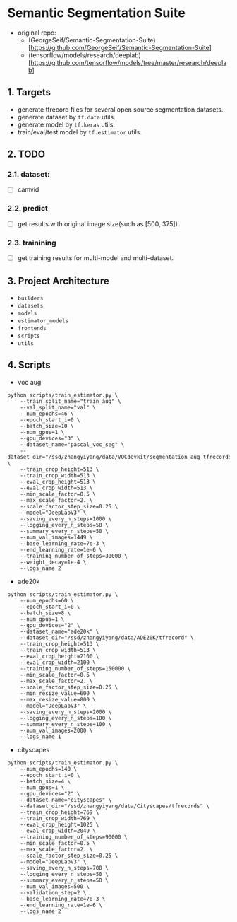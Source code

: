 # Semantic Segmentation Suite
+ original repo: 
  + (GeorgeSeif/Semantic-Segmentation-Suite)[https://github.com/GeorgeSeif/Semantic-Segmentation-Suite]
  + (tensorflow/models/research/deeplab)[https://github.com/tensorflow/models/tree/master/research/deeplab]

## 1. Targets
+ generate tfrecord files for several open source segmentation datasets.
+ generate dataset by `tf.data` utils.
+ generate model by `tf.keras` utils.
+ train/eval/test model by `tf.estimator` utils.


## 2. TODO

### 2.1. dataset:
+ [ ] camvid


### 2.2. predict
+ [ ] get results with original image size(such as [500, 375]).


### 2.3. trainining
+ [ ] get training results for multi-model and multi-dataset.


## 3. Project Architecture
+ `builders`
+ `datasets`
+ `models`
+ `estimator_models`
+ `frontends`
+ `scripts`
+ `utils`


## 4. Scripts
+ voc aug
```shell
python scripts/train_estimator.py \
    --train_split_name="train_aug" \
    --val_split_name="val" \
    --num_epochs=46 \
    --epoch_start_i=0 \
    --batch_size=10 \
    --num_gpus=1 \
    --gpu_devices="3" \
    --dataset_name="pascal_voc_seg" \
    --dataset_dir="/ssd/zhangyiyang/data/VOCdevkit/segmentation_aug_tfrecords" \
    --train_crop_height=513 \
    --train_crop_width=513 \
    --eval_crop_height=513 \
    --eval_crop_width=513 \
    --min_scale_factor=0.5 \
    --max_scale_factor=2. \
    --scale_factor_step_size=0.25 \
    --model="DeepLabV3" \
    --saving_every_n_steps=1000 \
    --logging_every_n_steps=50 \
    --summary_every_n_steps=50 \
    --num_val_images=1449 \
    --base_learning_rate=7e-3 \
    --end_learning_rate=1e-6 \
    --training_number_of_steps=30000 \
    --weight_decay=1e-4 \
    --logs_name 2
```

+ ade20k

```shell
python scripts/train_estimator.py \
    --num_epochs=60 \
    --epoch_start_i=0 \
    --batch_size=8 \
    --num_gpus=1 \
    --gpu_devices="2" \
    --dataset_name="ade20k" \
    --dataset_dir="/ssd/zhangyiyang/data/ADE20K/tfrecord" \
    --train_crop_height=513 \
    --train_crop_width=513 \
    --eval_crop_height=2100 \
    --eval_crop_width=2100 \
    --training_number_of_steps=150000 \
    --min_scale_factor=0.5 \
    --max_scale_factor=2. \
    --scale_factor_step_size=0.25 \
    --min_resize_value=600 \
    --max_resize_value=800 \
    --model="DeepLabV3" \
    --saving_every_n_steps=2000 \
    --logging_every_n_steps=100 \
    --summary_every_n_steps=100 \
    --num_val_images=2000 \
    --logs_name 1
```
+ cityscapes


```shell
python scripts/train_estimator.py \
    --num_epochs=140 \
    --epoch_start_i=0 \
    --batch_size=4 \
    --num_gpus=1 \
    --gpu_devices="2" \
    --dataset_name="cityscapes" \
    --dataset_dir="/ssd/zhangyiyang/data/Cityscapes/tfrecords" \
    --train_crop_height=769 \
    --train_crop_width=769 \
    --eval_crop_height=1025 \
    --eval_crop_width=2049 \
    --training_number_of_steps=90000 \
    --min_scale_factor=0.5 \
    --max_scale_factor=2. \
    --scale_factor_step_size=0.25 \
    --model="DeepLabV3" \
    --saving_every_n_steps=700 \
    --logging_every_n_steps=50 \
    --summary_every_n_steps=50 \
    --num_val_images=500 \
    --validation_step=2 \
    --base_learning_rate=7e-3 \
    --end_learning_rate=1e-6 \
    --logs_name 2
```